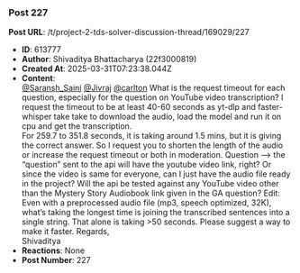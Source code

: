 ### Post 227
**Post URL**: /t/project-2-tds-solver-discussion-thread/169029/227
- **ID**: 613777
- **Author**: Shivaditya Bhattacharya (22f3000819)
- **Created At**: 2025-03-31T07:23:38.044Z
- **Content**:  
  <a class="mention" href="/u/saransh_saini">@Saransh_Saini</a> <a class="mention" href="/u/jivraj">@Jivraj</a> <a class="mention" href="/u/carlton">@carlton</a>
What is the request timeout for each question, especially for the question on YouTube video transcription? I request the timeout to be at least 40-60 seconds as yt-dlp and faster-whisper take take to download the audio, load the model and run it on cpu and get the transcription.<br>
For 259.7 to 351.8 seconds, it is taking around 1.5 mins, but it is giving the correct answer.
So I request you to shorten the length of the audio or increase the request timeout or both in moderation.
Question —&gt; the “question” sent to the api will have the youtube video link, right? Or since the video is same for everyone, can I just have the audio file ready in the project? Will the api be tested against any YouTube video other than the Mystery Story Audiobook link given in the GA question?
Edit: Even with a preprocessed audio file (mp3, speech optimized, 32K), what’s taking the longest time is joining the transcribed sentences into a single string. That alone is taking &gt;50 seconds. Please suggest a way to make it faster.
Regards,<br>
Shivaditya
- **Reactions**: None
- **Post Number**: 227


